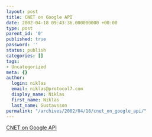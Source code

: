 ```yaml
---
layout: post
title: CNET on Google API
date: 2002-04-18 09:43:36.000000000 +00:00
type: post
parent_id: '0'
published: true
password: ''
status: publish
categories: []
tags:
- Uncategorized
meta: {}
author:
  login: niklas
  email: niklas@protocol7.com
  display_name: Niklas
  first_name: Niklas
  last_name: Gustavsson
permalink: "/archives/2002/04/18/cnet_on_google_api/"
---
```

[CNET on Google API](http://news.com.com/2100-1023-884546.html)

